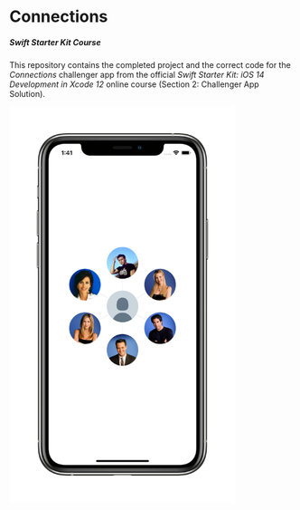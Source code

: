 # Connections
##### Swift Starter Kit Course

This repository contains the completed project and the correct code for the *Connections* challenger app from the official *Swift Starter Kit: iOS 14 Development in Xcode 12* online course (Section 2: Challenger App Solution).

<img src="Project Resources/Connections_AppComplete.png" width="400"/>
